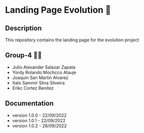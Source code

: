 # Landing Page Evolution 🧬

## Description
This repository contains the landing page for the evolution project

## Group-4 👨‍💻
* Julio Alexander Salazar Zapata
* Yordy Rolando Mochcco Atauje
* Joaquin San Martin Alvarez
* Italo Sammir Silva Silveira
* Erikc Cortez Benitez

## Documentation
* version 1.0.0 - 22/09/2022
* version 1.0.1 - 22/09/2022
* version 1.0.2 - 28/09/2022